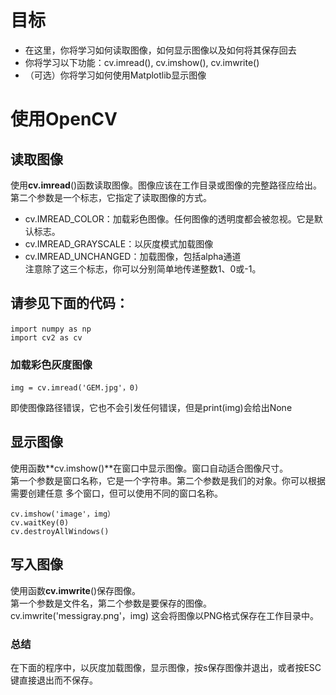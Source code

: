 # 目标
* 在这里，你将学习如何读取图像，如何显示图像以及如何将其保存回去  
* 你将学习以下功能：cv.imread(), cv.imshow(), cv.imwrite()  
* （可选）你将学习如何使用Matplotlib显示图像  

# 使用OpenCV
## 读取图像
使用**cv.imread**()函数读取图像。图像应该在工作目录或图像的完整路径应给出。  
第二个参数是一个标志，它指定了读取图像的方式。  
* cv.IMREAD_COLOR：加载彩色图像。任何图像的透明度都会被忽视。它是默认标志。  
* cv.IMREAD_GRAYSCALE：以灰度模式加载图像  
* cv.IMREAD_UNCHANGED：加载图像，包括alpha通道  
注意除了这三个标志，你可以分别简单地传递整数1、0或-1。  

## 请参见下面的代码：
```Ｐｙｔｈｏｎ
import numpy as np　　
import cv2 as cv
```
### 加载彩色灰度图像
```Ｐｙｔｈｏｎ
img = cv.imread('GEM.jpg'，0)
```
即使图像路径错误，它也不会引发任何错误，但是print(img)会给出None

## 显示图像
使用函数**cv.imshow()**在窗口中显示图像。窗口自动适合图像尺寸。  
第一个参数是窗口名称，它是一个字符串。第二个参数是我们的对象。你可以根据需要创建任意
多个窗口，但可以使用不同的窗口名称。  
```Ｐｙｔｈｏｎ
cv.imshow('image'，img）
cv.waitKey(0)
cv.destroyAllWindows()
```

## 写入图像
使用函数**cv.imwrite**()保存图像。  
第一个参数是文件名，第二个参数是要保存的图像。 cv.imwrite('messigray.png'，img)
这会将图像以PNG格式保存在工作目录中。
### 总结
在下面的程序中，以灰度加载图像，显示图像，按s保存图像并退出，或者按ESC键直接退出而不保存。
